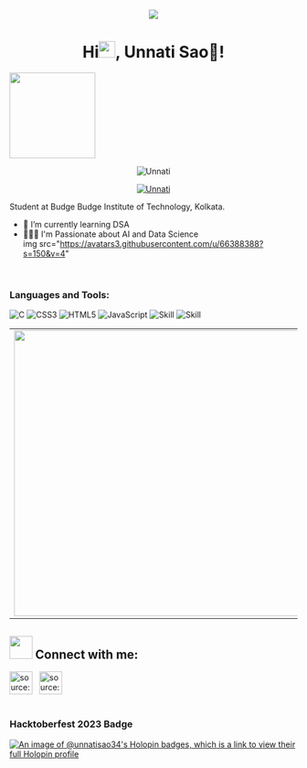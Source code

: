 <h1 align="center">
  <img src="https://readme-typing-svg.herokuapp.com/?lines=Hello,+There!🙏;Welcome🙇‍♀️+to+my+profile&center=true&size=30">
<h1 align ="center">Hi<img src="https://github.com/TheDudeThatCode/TheDudeThatCode/blob/master/Assets/Hi.gif" width="29px">, Unnati Sao🌸!</h1>
<img align="center" width="150" height="150" src="https://github.com/M0nica/M0nica/blob/main/octomonica/m0nica-octocat-rotating.gif?raw=true"></a>


<p align="center"> <img src="https://komarev.com/ghpvc/?username=Unnati-sao-34&label=Profile%20views&color=0e75b6&style=flat" alt="Unnati" /> </p>
<p align ="center"> <a href="https://twitter.com/Shaw1Unnati" target="blank"><img src="https://img.shields.io/twitter/follow/Shaw1Unnati?logo=twitter&style=for-the-badge" alt="Unnati" /></a></p>
  
  Student at Budge Budge Institute of Technology, Kolkata.
* 🌱 I’m currently learning DSA
* 👨🏽‍💻 I'm Passionate about AI and Data Science<br/>
img src="https://avatars3.githubusercontent.com/u/66388388?s=150&v=4"
<br />

### Languages and Tools:
![C](https://img.shields.io/badge/c-%2300599C.svg?style=for-the-badge&logo=c&logoColor=white) ![CSS3](https://img.shields.io/badge/css3-%231572B6.svg?style=for-the-badge&logo=css3&logoColor=white) ![HTML5](https://img.shields.io/badge/html5-%23E34F26.svg?style=for-the-badge&logo=html5&logoColor=white) ![JavaScript](https://img.shields.io/badge/javascript-%23323330.svg?style=for-the-badge&logo=javascript&logoColor=%23F7DF1E) ![Skill](https://img.shields.io/badge/Git-F05032?style=for-the-badge&logo=git&logoColor=white)
![Skill](https://img.shields.io/badge/Visual_Studio_Code-0078D4?style=for-the-badge&logo=visual%20studio%20code&logoColor=white)
<br />
    <table>
    <tr>
      <td align="left">
        <img width="500" src="https://github-readme-stats-plum-eta.vercel.app/api?username=Unnati-sao-34&show_icons=true&theme=tokyonight" />
      </td>
    </td>
  <td align="right">
      <img width="600%" src="https://github-readme-streak-stats.herokuapp.com/?user=Unnati-sao-34&show_icons=true&theme=tokyonight" />
</td>
  </tr>
  </table>
  
## <img src="https://media.giphy.com/media/LnQjpWaON8nhr21vNW/giphy.gif" width="40"> Connect with me:
<a href="https://www.linkedin.com/in/unnati-shaw-27498a272/" target="_blank" rel="noopener noreferrer"><img src="https://i.imgur.com/kF9HMpz.png" width=40px height=40px title="source: imgur.com" /></a> &nbsp;  <a href="https://twitter.com/Shaw1Unnati" target="_blank" rel="noopener noreferrer"><img src="https://i.imgur.com/G7yTDHP.png" width=40px height=40px title="source: imgur.com" /></a>
<br /><h1>
### Hacktoberfest 2023 Badge 
  [![An image of @unnatisao34's Holopin badges, which is a link to view their full Holopin profile](https://holopin.me/unnatisao34)](https://holopin.io/@unnatisao34)

